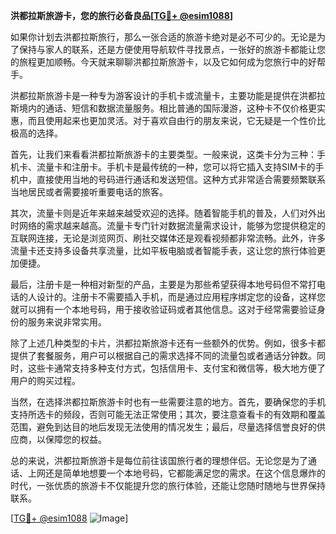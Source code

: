 **洪都拉斯旅游卡，您的旅行必备良品[[TG💪+ @esim1088](https://t.me/s/esim1088)]**

如果你计划去洪都拉斯旅行，那么一张合适的旅游卡绝对是必不可少的。无论是为了保持与家人的联系，还是方便使用导航软件寻找景点，一张好的旅游卡都能让您的旅程更加顺畅。今天就来聊聊洪都拉斯旅游卡，以及它如何成为您旅行中的好帮手。

洪都拉斯旅游卡是一种专为游客设计的手机卡或流量卡，主要功能是提供在洪都拉斯境内的通话、短信和数据流量服务。相比普通的国际漫游，这种卡不仅价格更实惠，而且使用起来也更加灵活。对于喜欢自由行的朋友来说，它无疑是一个性价比极高的选择。

首先，让我们来看看洪都拉斯旅游卡的主要类型。一般来说，这类卡分为三种：手机卡、流量卡和注册卡。手机卡是最传统的一种，您可以将它插入支持SIM卡的手机中，直接使用当地的号码进行通话和发送短信。这种方式非常适合需要频繁联系当地居民或者需要接听重要电话的旅客。

其次，流量卡则是近年来越来越受欢迎的选择。随着智能手机的普及，人们对外出时网络的需求越来越高。流量卡专门针对数据流量需求设计，能够为您提供稳定的互联网连接，无论是浏览网页、刷社交媒体还是观看视频都非常流畅。此外，许多流量卡还支持多设备共享流量，比如平板电脑或者智能手表，这让您的旅行体验更加便捷。

最后，注册卡是一种相对新型的产品，主要是为那些希望获得本地号码但不常打电话的人设计的。注册卡不需要插入手机，而是通过应用程序绑定您的设备，这样您就可以拥有一个本地号码，用于接收验证码或者其他信息。这对于经常需要验证身份的服务来说非常实用。

除了上述几种类型的卡片，洪都拉斯旅游卡还有一些额外的优势。例如，很多卡都提供了套餐服务，用户可以根据自己的需求选择不同的流量包或者通话分钟数。同时，这些卡通常支持多种支付方式，包括信用卡、支付宝和微信等，极大地方便了用户的购买过程。

当然，在选择洪都拉斯旅游卡时也有一些需要注意的地方。首先，要确保您的手机支持所选卡的频段，否则可能无法正常使用；其次，要注意查看卡的有效期和覆盖范围，避免到达目的地后发现无法使用的情况发生；最后，尽量选择信誉良好的供应商，以保障您的权益。

总的来说，洪都拉斯旅游卡是每位前往该国旅行者的理想伴侣。无论您是为了通话、上网还是简单地想要一个本地号码，它都能满足您的需求。在这个信息爆炸的时代，一张优质的旅游卡不仅能提升您的旅行体验，还能让您随时随地与世界保持联系。

[[TG💪+ @esim1088](https://t.me/s/esim1088) ![Image](https://i.postimg.cc/4NQfJmqS/Snipaste-2025-05-13-00-14-12.png)]